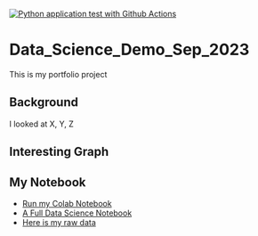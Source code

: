 [![Python application test with Github Actions](https://github.com/ArmandoReyesRepo/Data_Science_Demo_Sep_2023/actions/workflows/main.yml/badge.svg)](https://github.com/ArmandoReyesRepo/Data_Science_Demo_Sep_2023/actions/workflows/main.yml)

# Data_Science_Demo_Sep_2023
This is my portfolio project


## Background

I looked at X, Y, Z

## Interesting Graph


## My Notebook

* [Run my Colab Notebook](https://github.com/ArmandoReyesRepo/Data_Science_Demo_Sep_2023/blob/main/data_science_notebook.ipynb)
* [A Full Data Science Notebook](https://github.com/paiml/minimal-python/blob/master/Chapter7_data_science.ipynb)
* [Here is my raw data](https://github.com/ArmandoReyesRepo/Data_Science_Demo_Sep_2023/blob/main/covid-eda.csv)
